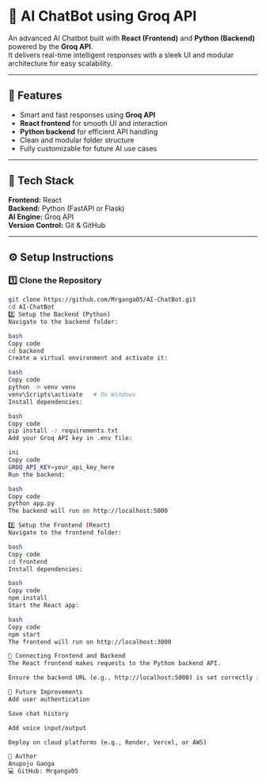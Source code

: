 # 🤖 AI ChatBot using Groq API

An advanced AI Chatbot built with **React (Frontend)** and **Python (Backend)** powered by the **Groq API**.  
It delivers real-time intelligent responses with a sleek UI and modular architecture for easy scalability.

---

## 🚀 Features
- Smart and fast responses using **Groq API**
- **React frontend** for smooth UI and interaction
- **Python backend** for efficient API handling
- Clean and modular folder structure
- Fully customizable for future AI use cases

---

## 🧰 Tech Stack
**Frontend:** React  
**Backend:** Python (FastAPI or Flask)  
**AI Engine:** Groq API  
**Version Control:** Git & GitHub  

---

## ⚙️ Setup Instructions

### 1️⃣ Clone the Repository
```bash
git clone https://github.com/Mrganga05/AI-ChatBot.git
cd AI-ChatBot
2️⃣ Setup the Backend (Python)
Navigate to the backend folder:

bash
Copy code
cd backend
Create a virtual environment and activate it:

bash
Copy code
python -m venv venv
venv\Scripts\activate   # On Windows
Install dependencies:

bash
Copy code
pip install -r requirements.txt
Add your Groq API key in .env file:

ini
Copy code
GROQ_API_KEY=your_api_key_here
Run the backend:

bash
Copy code
python app.py
The backend will run on http://localhost:5000

3️⃣ Setup the Frontend (React)
Navigate to the frontend folder:

bash
Copy code
cd frontend
Install dependencies:

bash
Copy code
npm install
Start the React app:

bash
Copy code
npm start
The frontend will run on http://localhost:3000

🔗 Connecting Frontend and Backend
The React frontend makes requests to the Python backend API.

Ensure the backend URL (e.g., http://localhost:5000) is set correctly in your frontend .env or API file.

🧠 Future Improvements
Add user authentication

Save chat history

Add voice input/output

Deploy on cloud platforms (e.g., Render, Vercel, or AWS)

🏁 Author
Anupoju Ganga
💻 GitHub: Mrganga05
